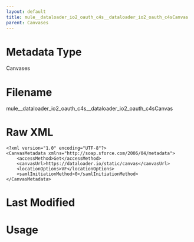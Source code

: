 ```yaml
---
layout: default
title: mule__dataloader_io2_oauth_c4s__dataloader_io2_oauth_c4sCanvas
parent: Canvases
---
```

# Metadata Type
Canvases


# Filename 
mule__dataloader_io2_oauth_c4s__dataloader_io2_oauth_c4sCanvas


# Raw XML
```
<?xml version="1.0" encoding="UTF-8"?>
<CanvasMetadata xmlns="http://soap.sforce.com/2006/04/metadata">
    <accessMethod>Get</accessMethod>
    <canvasUrl>https://dataloader.io/static/canvas</canvasUrl>
    <locationOptions>VF</locationOptions>
    <samlInitiationMethod>0</samlInitiationMethod>
</CanvasMetadata>
```


# Last Modified


# Usage

